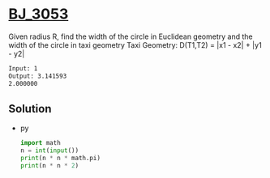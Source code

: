 # [BJ_3053](https://acmicpc.net/problem/3053)

Given radius R, find the width of the circle in Euclidean geometry and the width of the circle in taxi geometry
Taxi Geometry: D(T1,T2) = |x1 - x2| + |y1 - y2| 

```txt
Input: 1
Output: 3.141593
2.000000
```

## Solution

* py

  ```py
  import math
  n = int(input())
  print(n * n * math.pi)
  print(n * n * 2)
  ```

